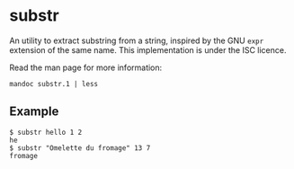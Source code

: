 substr
======

An utility to extract substring from a string, inspired by the GNU
`expr` extension of the same name. This implementation is under
the ISC licence.

Read the man page for more information:

    mandoc substr.1 | less

Example
-------

    $ substr hello 1 2
    he
    $ substr "Omelette du fromage" 13 7
    fromage

